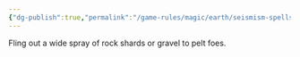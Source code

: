 ```yaml
---
{"dg-publish":true,"permalink":"/game-rules/magic/earth/seismism-spells/scatterblast/"}
---
```


Fling out a wide spray of rock shards or gravel to pelt foes.
